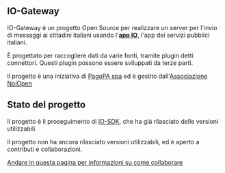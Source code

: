 IO-Gateway
-------

IO-Gateway è un progetto Open Source per realizzare un server per l'invio di messaggi ai cittadini italiani usando l'[**app IO**](https://io.italia.it/), l'app dei servizi pubblici italiani.

È progettato per raccogliere dati da varie fonti, tramite plugin detti
connettori. Questi plugin possono essere sviluppati da terze parti.

Il progetto è una iniziativa di [PagoPA spa](https://www.pagopa.gov.it/) ed è gestito dall'[Associazione NoiOpen](https://noiopen.it)


Stato del progetto
-----

Il progetto è il proseguimento di [IO-SDK](https://github.com/pagopa/io-sdk), che ha già rilasciato delle versioni utilizzabili.

Il progetto non ha ancora rilasciato versioni utilizzabili, ed è aperto a contributi e collaborazioni. 

[Andare in questa pagina per informazioni su come collaborare](https://wiki.noiopen.it/wiki/IoGateway)





